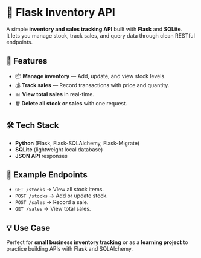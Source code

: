 # 🛒 Flask Inventory API

A simple **inventory and sales tracking API** built with **Flask** and **SQLite**.  
It lets you manage stock, track sales, and query data through clean RESTful endpoints.

## 🚀 Features
- 📦 **Manage inventory** — Add, update, and view stock levels.  
- 💰 **Track sales** — Record transactions with price and quantity.  
- 📊 **View total sales** in real-time.  
- 🗑 **Delete all stock or sales** with one request.  

## 🛠 Tech Stack
- **Python** (Flask, Flask-SQLAlchemy, Flask-Migrate)  
- **SQLite** (lightweight local database)  
- **JSON API** responses  

## 📌 Example Endpoints
- `GET /stocks` → View all stock items.  
- `POST /stocks` → Add or update stock.  
- `POST /sales` → Record a sale.  
- `GET /sales` → View total sales.  

## 💡 Use Case
Perfect for **small business inventory tracking** or as a **learning project** to practice building APIs with Flask and SQLAlchemy.

